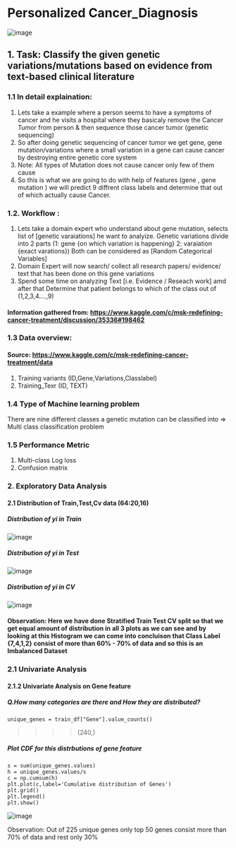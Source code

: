 # Personalized Cancer_Diagnosis

![image](https://user-images.githubusercontent.com/61958476/117837430-13631b00-b297-11eb-86c8-124fe2e4a490.png)

## 1. Task: Classify the given genetic variations/mutations based on evidence from text-based clinical literature

### 1.1 In detail explaination:
1. Lets take a example where a person seems to have a symptoms of cancer and he visits a hospital where they basicaly remove the Cancer Tumor from person & then sequence those cancer tumor (genetic sequencing)
2. So after doing genetic sequencing of cancer tumor we get gene, gene mutation/variations where a small variation in a gene can cause cancer by destroying entire genetic core system 
3. Note: All types of Mutation does not cause cancer only few of them cause
4. So this is what we are going to do with help of features (gene , gene mutation ) we will predict 9 diffrent class labels and determine that out of which actually cause Cancer.

### 1.2. Workflow :
 1. Lets take a domain expert who understand about gene mutation, selects list of [genetic varaiations] he want to analyize.
    Genetic variations divide into 2 parts (1: gene {on which variation is happening} 2: varaiation {exact varations})
    Both can be considered as [Random Categorical Variables]
 2. Domain Expert will now search/ collect all research papers/ evidence/ text that has been done on this
    gene variations
 3. Spend some time on analyzing Text [i.e. Evidence / Reseach work] amd after that Determine that patient
    belongs to which of the class out of (1,2,3,4....,9)
    
#### Information gathered from: https://www.kaggle.com/c/msk-redefining-cancer-treatment/discussion/35336#198462

### 1.3 Data overview:
#### Source: https://www.kaggle.com/c/msk-redefining-cancer-treatment/data
1. Training variants (ID,Gene,Variations,Classlabel)
2. Training_Texr (ID, TEXT)

### 1.4 Type of Machine learning problem
There are nine different classes a genetic mutation can be classified into => Multi class classification problem

### 1.5 Performance Metric
1. Multi-class Log loss
2. Confusion matrix

### 2. Exploratory Data Analysis 
#### 2.1 Distribution of Train,Test,Cv data  (64:20,16)

##### Distribution of yi in Train

![image](https://user-images.githubusercontent.com/61958476/117840331-ae5cf480-b299-11eb-833f-9b9ddc7ec0ae.png)

##### Distribution of yi in Test

![image](https://user-images.githubusercontent.com/61958476/117840724-0d226e00-b29a-11eb-9d67-056760d5e116.png)

##### Distribution of yi in CV
![image](https://user-images.githubusercontent.com/61958476/117840804-1c092080-b29a-11eb-95c6-113d7b64aa1e.png)

#### Observation: Here we have done Stratified Train Test CV split so that we get equal amount of distribution in all 3 plots as we can see and by looking at this Histogram we can come into concluison that Class Label {7,4,1,2} consist of more than 60% - 70% of data and so this is an Imbalanced Dataset 

### 2.1 Univariate Analysis
#### 2.1.2 Univariate Analysis on Gene feature

##### Q.How many categories are there and How they are distributed?
    unique_genes = train_df["Gene"].value_counts()
>>>> (240,)

##### Plot CDF for this distrbutions of gene feature
    s = sum(unique_genes.values)
    h = unique_genes.values/s
    c = np.cumsum(h)
    plt.plot(c,label='Cumulative distribution of Genes')
    plt.grid()
    plt.legend()
    plt.show()
    
![image](https://user-images.githubusercontent.com/61958476/118019833-0f0e2f00-b377-11eb-91f2-9831870be97b.png)

Observation: Out of 225 unique genes only top 50 genes consist more than 70% of data and rest only 30%






